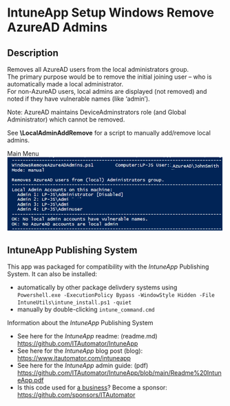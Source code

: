 # IntuneApp Setup Windows Remove AzureAD Admins  

## Description   

Removes all AzureAD users from the local administrators group.  
The primary purpose would be to remove the initial joining user – who is automatically made a local administrator.  
For non-AzureAD users, local admins are displayed (not removed) and noted if they have vulnerable names (like ‘admin’).  

Note: AzureAD maintains DeviceAdminstrators role (and Global Administrator) which cannot be removed.  

See **\LocalAdminAddRemove** for a script to manually add/remove local admins.

Main Menu  
<img src=https://raw.githubusercontent.com/ITAutomator/Assets/main/WindowsRemoveAdmins/RemoveCloudAdmins.png alt="screenshot" width="500"/>

## IntuneApp Publishing System

This app was packaged for compatibility with the *IntuneApp* Publishing System. It can also be installed\:

- automatically by other package delivdery systems using  
  `Powershell.exe -ExecutionPolicy Bypass -WindowStyle Hidden -File IntuneUtils\intune_install.ps1 -quiet`  
- manually by double-clicking `intune_command.cmd`  

Information about the *IntuneApp* Publishing System  

- See here for the *IntuneApp* readme: (readme.md) <https://github.com/ITAutomator/IntuneApp>  
- See here for the *IntuneApp* blog post (blog): <https://www.itautomator.com/intuneapp>  
- See here for the *IntuneApp* admin guide: (pdf) <https://github.com/ITAutomator/IntuneApp/blob/main/Readme%20IntuneApp.pdf>  
- Is this code used for [a business](https://github.com/ITAutomator/IntuneApp/blob/main/LICENSE)? Become a sponsor: https://github.com/sponsors/ITAutomator  
